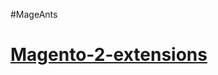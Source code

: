 #MageAnts<h1><a href="https://www.mageants.com/magento-2-extensions.html">Magento-2-extensions</a></h1>
